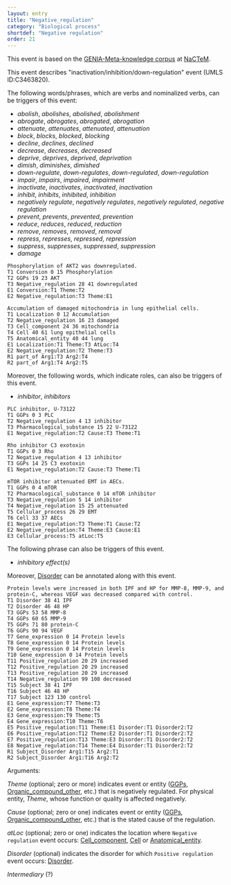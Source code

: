 ```yaml
---
layout: entry
title: "Negative_regulation"
category: "Biological process"
shortdef: "Negative regulation"
order: 21
---
```


This event is based on the <a href="http://www.nactem.ac.uk/meta-knowledge/">GENIA-Meta-knowledge corpus</a> at <a href="http://www.nactem.ac.uk/">NaCTeM</a>.

This event describes "inactivation/inhibition/down-regulation" event (UMLS ID:C3463820).

The following words/phrases, which are verbs and nominalized verbs, can be triggers of this event:

- *abolish*, *abolishes*, *abolished*, *abolishment*
- *abrogate*, *abrogates*, *abrogated*, *abrogation*
- *attenuate*, *attenuates*, *attenuated*, *attenuation*
- *block*, *blocks*, *blocked*, *blocking*
- *decline*, *declines*, *declined*
- *decrease*, *decreases*, *decreased*
- *deprive*, *deprives*, *deprived*, *deprivation*
- *dimish*, *diminishes*, *dimished*
- *down-regulate*, *down-regulates*, *down-regulated*, *down-regulation*
- *impair*, *impairs*, *impaired*, *impairment*
- *inactivate*, *inactivates*, *inactivated*, *inactivation*
- *inhibit*, *inhibits*, *inhibited*, *inhibition*
- *negatively regulate*, *negatively regulates*, *negatively regulated*, *negative regulation*
- *prevent*, *prevents*, *prevented*, *prevention*
- *reduce*, *reduces*, *reduced*, *reduction*
- *remove*, *removes*, *removed*, *removal*
- *repress*, *represses*, *repressed*, *repression*
- *suppress*, *suppresses*, *suppressed*, *suppression*
- *damage*

~~~ ann
Phosphorylation of AKT2 was downregulated.
T1 Conversion 0 15 Phosphorylation
T2 GGPs 19 23 AKT
T3 Negative_regulation 28 41 downregulated
E1 Conversion:T1 Theme:T2
E2 Negative_regulation:T3 Theme:E1
~~~
~~~ ann
Accumulation of damaged mitochondria in lung epithelial cells.
T1 Localization 0 12 Accumulation
T2 Negative_regulation 16 23 damaged
T3 Cell_component 24 36 mitochondria
T4 Cell 40 61 lung epithelial cells
T5 Anatomical_entity 40 44 lung
E1 Localization:T1 Theme:T3 AtLoc:T4
E2 Negative_regulation:T2 Theme:T3
R1 part_of Arg1:T3 Arg2:T4
R2 part_of Arg1:T4 Arg2:T5
~~~


Moreover, the following words, which indicate roles, can also be triggers of this event.
- *inhibitor*, *inhibitors*

~~~ ann
PLC inhibitor, U-73122
T1 GGPs 0 3 PLC
T2 Negative_regulation 4 13 inhibitor
T3 Pharmacological_substance 15 22 U-73122
E1 Negative_regulation:T2 Cause:T3 Theme:T1
~~~
~~~ ann
Rho inhibitor C3 exotoxin
T1 GGPs 0 3 Rho
T2 Negative_regulation 4 13 inhibitor
T3 GGPs 14 25 C3 exotoxin
E1 Negative_regulation:T2 Cause:T3 Theme:T1
~~~
~~~ ann
mTOR inhibitor attenuated EMT in AECs.
T1 GGPs 0 4 mTOR
T2 Pharmacological_substance 0 14 mTOR inhibitor
T3 Negative_regulation 5 14 inhibitor
T4 Negative_regulation 15 25 attenuated
T5 Cellular_process 26 29 EMT
T6 Cell 33 37 AECs
E1 Negative_regulation:T3 Theme:T1 Cause:T2
E2 Negative_regulation:T4 Theme:E3 Cause:E1
E3 Cellular_process:T5 atLoc:T5
~~~

The following phrase can also be triggers of this event.
- *inhibitory effect(s)*

Moreover, [Disorder]() can be annotated along with this event.

~~~ ann
Protein levels were increased in both IPF and HP for MMP-8, MMP-9, and protein-C, whereas VEGF was decreased compared with control.
T1 Disorder 38 41 IPF
T2 Disorder 46 48 HP
T3 GGPs 53 58 MMP-8
T4 GGPs 60 65 MMP-9
T5 GGPs 71 80 protein-C
T6 GGPs 90 94 VEGF
T7 Gene_expression 0 14 Protein levels
T8 Gene_expression 0 14 Protein levels
T9 Gene_expression 0 14 Protein levels
T10 Gene_expression 0 14 Protein levels
T11 Positive_regulation 20 29 increased
T12 Positive_regulation 20 29 increased
T13 Positive_regulation 20 29 increased
T14 Negative_regulation 99 108 decreased
T15 Subject 38 41 IPF
T16 Subject 46 48 HP
T17 Subject 123 130 control 
E1 Gene_expression:T7 Theme:T3
E2 Gene_expression:T8 Theme:T4
E3 Gene_expression:T9 Theme:T5
E4 Gene_expression:T10 Theme:T6
E5 Positive_regulation:T11 Theme:E1 Disorder:T1 Disorder2:T2
E6 Positive_regulation:T12 Theme:E2 Disorder:T1 Disorder2:T2
E7 Positive_regulation:T13 Theme:E3 Disorder:T1 Disorder2:T2
E8 Negative_regulation:T14 Theme:E4 Disorder:T1 Disorder2:T2
R1 Subject_Disorder Arg1:T15 Arg2:T1
R2 Subject_Disorder Arg1:T16 Arg2:T2
~~~

Arguments:

*Theme* (optional; zero or more) indicates event or entity ([GGPs](), [Organic_compound_other](), etc.) that is negatively regulated. For physical entity, *Theme*, whose function or quality is affected negatively.

*Cause* (optional; zero or one) indicates event or entity ([GGPs](), [Organic_compound_other](), etc.) that is the stated cause of the regulation.

*atLoc* (optional; zero or one) indicates the location where `Negative regulation` event occurs: [Cell_component](), [Cell]() or [Anatomical_entity]().

*Disorder* (optional) indicates the disorder for which `Positive regulation` event occurs: [Disorder]().

*Intermediary* (?)

<!---
The *atLoc*, *fromLoc* and *toLoc* for this event must be [Subject](), [Anatomical_entity](), [Cell](), [Cell_component]() and [Entity Property]().

The other arguments, such as *Cause*, *Theme*, *Participant*, and *Product*, for this event can be any entities or events.
--->

<!--details-->



